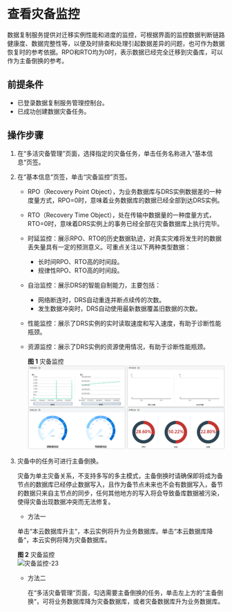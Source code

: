 # 查看灾备监控<a name="drs_03_0024"></a>

数据复制服务提供对迁移实例性能和进度的监控，可根据界面的监控数据判断链路健康度、数据完整性等，以便及时排查和处理引起数据差异的问题，也可作为数据恢复时的参考依据。RPO和RTO均为0时，表示数据已经完全迁移到灾备库，可以作为主备倒换的参考。

## 前提条件<a name="section293172211234"></a>

-   已登录数据复制服务管理控制台。
-   已成功创建数据灾备任务。

## 操作步骤<a name="section33416473318"></a>

1.  在“多活灾备管理”页面，选择指定的灾备任务，单击任务名称进入“基本信息“页签。
2.  在“基本信息“页签，单击“灾备监控”页签。
    -   RPO（Recovery Point Object），为业务数据库与DRS实例数据差的一种度量方式，RPO=0时，意味着业务数据库的数据已经全部到达DRS实例。
    -   RTO（Recovery Time Object），处在传输中数据量的一种度量方式，RTO=0时，意味着DRS实例上的事务已经全部在灾备数据库上执行完毕。
    -   时延监控：展示RPO、RTO的历史数据轨迹，对真实灾难将发生时的数据丢失量具有一定的预测意义。可重点关注以下两种类型数据：
        -   长时间RPO、RTO高的时间段。
        -   规律性RPO、RTO高的时间段。

    -   自治监控：展示DRS的智能自制能力，主要包括：
        -   网络断连时，DRS自动重连并断点续传的次数。
        -   发生数据冲突时，DRS自动使用最新数据覆盖旧数据的次数。

    -   性能监控：展示了DRS实例的实时读取速度和写入速度，有助于诊断性能瓶颈。
    -   资源监控：展示了DRS实例的资源使用情况，有助于诊断性能瓶颈。

        **图 1**  灾备监控<a name="fig4134145916517"></a>  
        ![](figures/灾备监控.png "灾备监控")



1.  灾备中的任务可进行主备倒换。

    灾备为单主灾备关系，不支持多写的多主模式，主备倒换时请确保即将成为备节点的数据库已经停止数据写入，且作为备节点未来也不会有数据写入，备节的数据只来自主节点的同步，任何其他地方的写入将会导致备库数据被污染，使得灾备出现数据冲突而无法修复。

    -   方法一

    单击“本云数据库升主“，本云实例将升为业务数据库。单击“本云数据库降备“，本云实例将降为灾备数据库。

    **图 2**  灾备监控<a name="fig868011451507"></a>  
    ![](figures/灾备监控-23.png "灾备监控-23")

    -   方法二

        在“多活灾备管理“页面，勾选需要主备倒换的任务，单击左上方的“主备倒换“，可将业务数据库降为灾备数据库，或者灾备数据库升为业务数据库。



